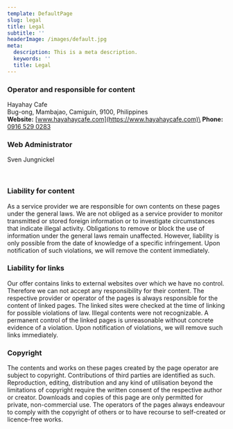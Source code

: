 ```yaml
---
template: DefaultPage
slug: legal
title: Legal
subtitle: ''
headerImage: /images/default.jpg
meta:
  description: This is a meta description.
  keywords: ''
  title: Legal
---
```

### Operator and responsible for content

Hayahay Cafe\
Bug-ong, Mambajao, Camiguin, 9100, Philippines\
**Website:** [www.hayahaycafe.com](https://www.hayahaycafe.com)\
**Phone:** <a href="tel:+639165290283">0916 529 0283</a>

### Web Administrator

Sven Jungnickel 

<br />

### Liability for content

As a service provider we are responsible for own contents on these pages under the general laws. We are not obliged as a service provider to monitor transmitted or stored foreign information or to investigate circumstances that indicate illegal activity. Obligations to remove or block the use of information under the general laws remain unaffected. However, liability is only possible from the date of knowledge of a specific infringement. Upon notification of such violations, we will remove the content immediately.

### Liability for links

Our offer contains links to external websites over which we have no control. Therefore we can not accept any responsibility for their content. The respective provider or operator of the pages is always responsible for the content of linked pages. The linked sites were checked at the time of linking for possible violations of law. Illegal contents were not recognizable. A permanent control of the linked pages is unreasonable without concrete evidence of a violation. Upon notification of violations, we will remove such links immediately.

### Copyright

The contents and works on these pages created by the page operator are subject to copyright. Contributions of third parties are identified as such. Reproduction, editing, distribution and any kind of utilisation beyond the limitations of copyright require the written consent of the respective author or creator. Downloads and copies of this page are only permitted for private, non-commercial use. The operators of the pages always endeavour to comply with the copyright of others or to have recourse to self-created or licence-free works.
